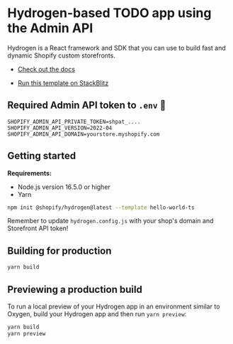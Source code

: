 # Hydrogen-based TODO app using the Admin API

Hydrogen is a React framework and SDK that you can use to build fast and dynamic Shopify custom storefronts.

- [Check out the docs](https://shopify.dev/custom-storefronts/hydrogen)

- [Run this template on StackBlitz](https://stackblitz.com/github/Shopify/hydrogen/tree/stackblitz/templates/hello-world-js)

## Required Admin API token to `.env` 🔑

```
SHOPIFY_ADMIN_API_PRIVATE_TOKEN=shpat_....
SHOPIFY_ADMIN_API_VERSION=2022-04
SHOPIFY_ADMIN_API_DOMAIN=yourstore.myshopify.com
```

## Getting started

**Requirements:**

- Node.js version 16.5.0 or higher
- Yarn

```bash
npm init @shopify/hydrogen@latest --template hello-world-ts
```

Remember to update `hydrogen.config.js` with your shop's domain and Storefront API token!

## Building for production

```bash
yarn build
```

## Previewing a production build

To run a local preview of your Hydrogen app in an environment similar to Oxygen, build your Hydrogen app and then run `yarn preview`:

```bash
yarn build
yarn preview
```
